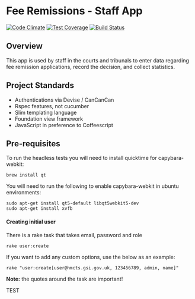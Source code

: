# Fee Remissions - Staff App
[![Code Climate](https://codeclimate.com/github/ministryofjustice/fr-staffapp/badges/gpa.svg)](https://codeclimate.com/github/ministryofjustice/fr-staffapp) [![Test Coverage](https://codeclimate.com/github/ministryofjustice/fr-staffapp/badges/coverage.svg)](https://codeclimate.com/github/ministryofjustice/fr-staffapp) [![Build Status](https://travis-ci.org/ministryofjustice/fr-staffapp.svg?branch=master)](https://travis-ci.org/ministryofjustice/fr-staffapp)

## Overview

This app is used by staff in the courts and tribunals to enter data regarding fee remission applications,
record the decision, and collect statistics.

## Project Standards

- Authentications via Devise / CanCanCan
- Rspec features, not cucumber
- Slim templating language
- Foundation view framework
- JavaScript in preference to Coffeescript

## Pre-requisites
To run the headless tests you will need to install quicktime for capybara-webkit:
```
brew install qt
```
You will need to run the following to enable capybara-webkit in ubuntu environments:
```
sudo apt-get install qt5-default libqt5webkit5-dev
sudo apt-get install xvfb
```

#### Creating initial user
There is a rake task that takes email, password and role

```
rake user:create
```

If you want to add any custom options, use the below as an example:

```
rake "user:create[user@hmcts.gsi.gov.uk, 123456789, admin, name]"
```
__Note:__ the quotes around the task are important!



TEST
